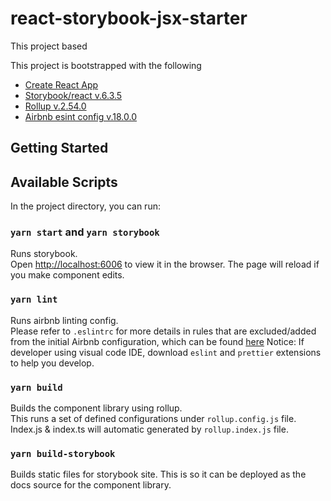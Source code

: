 # react-storybook-jsx-starter

This project based 

This project is bootstrapped with the following
- [Create React App](https://github.com/facebook/create-react-app)
- [Storybook/react v.6.3.5](https://storybook.js.org/)
- [Rollup v.2.54.0](https://rollupjs.org/guide/en/)
- [Airbnb esint config v.18.0.0](https://www.npmjs.com/package/eslint-config-airbnb)

## Getting Started


## Available Scripts

In the project directory, you can run:

### `yarn start` and `yarn storybook`

Runs storybook.<br>
Open [http://localhost:6006](http://localhost:6006) to view it in the browser.
The page will reload if you make component edits.

### `yarn lint`

Runs airbnb linting config.<br>
Please refer to `.eslintrc` for more details in rules that are excluded/added from the initial Airbnb configuration, which can be found [here](https://www.npmjs.com/package/eslint-config-airbnb)
Notice: If developer using visual code IDE, download `eslint` and `prettier` extensions to help you develop.

### `yarn build`

Builds the component library using rollup.<br>
This runs a set of defined configurations under `rollup.config.js` file.<br>
Index.js & index.ts will automatic generated by `rollup.index.js` file.


### `yarn build-storybook`

Builds static files for storybook site. This is so it can be deployed as the docs source for the component library.


